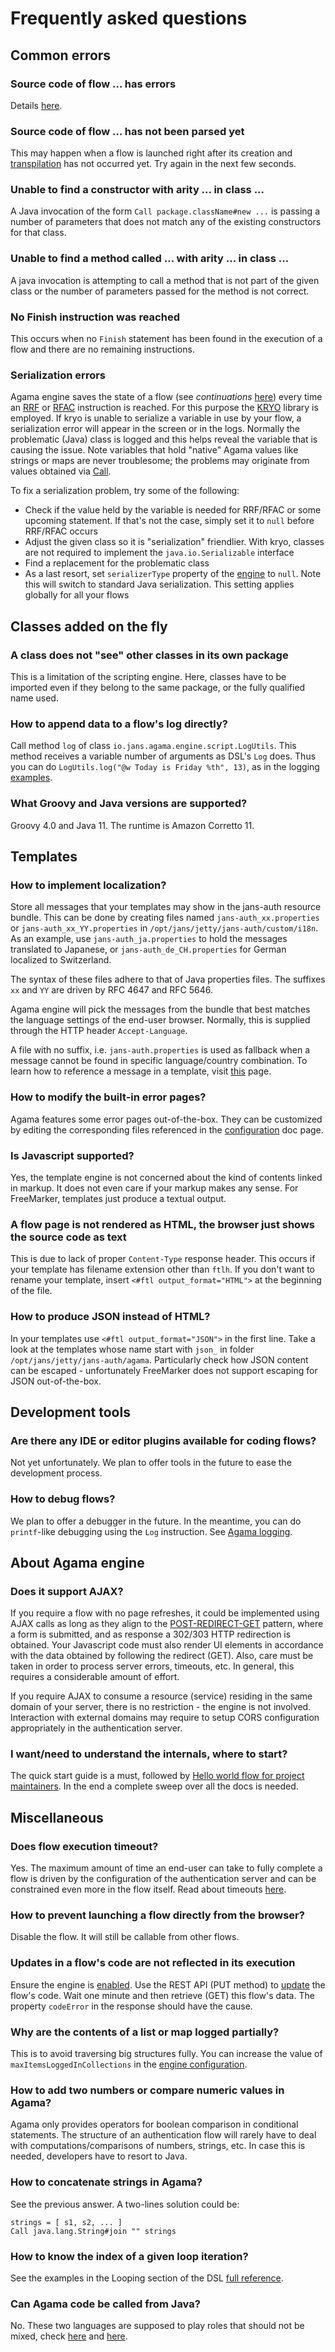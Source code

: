 # Frequently asked questions

## Common errors

### Source code of flow ... has errors

Details [here](./lifecycle.md#about-syntax-errors).

### Source code of flow ... has not been parsed yet

This may happen when a flow is launched right after its creation and [transpilation](./dsl.md#language-compiler) has not occurred yet. Try again in the next few seconds.

### Unable to find a constructor with arity ... in class ...

A Java invocation of the form `Call package.className#new ...` is passing a number of parameters that does not match any of the existing constructors for that class. 

### Unable to find a method called ... with arity ... in class ...

A java invocation is attempting to call a method that is not part of the given class or the number of parameters passed for the method is not correct.

### No Finish instruction was reached

This occurs when no `Finish` statement has been found in the execution of a flow and there are no remaining instructions.

### Serialization errors

Agama engine saves the state of a flow (see *continuations* [here](./hello-world-closer.md)) every time an [RRF](./dsl.md#rrf) or [RFAC](./dsl-full.md#rfac) instruction is reached. For this purpose the [KRYO](https://github.com/EsotericSoftware/kryo) library is employed. If kryo is unable to serialize a variable in use by your flow, a serialization error will appear in the screen or in the logs. Normally the problematic (Java) class is logged and this helps reveal the variable that is causing the issue. Note variables that hold "native" Agama values like strings or maps are never troublesome; the problems may originate from values obtained via [Call](./dsl-full.md#java-interaction).

To fix a serialization problem, try some of the following:

- Check if the value held by the variable is needed for RRF/RFAC or some upcoming statement. If that's not the case, simply set it to `null` before RRF/RFAC occurs
- Adjust the given class so it is "serialization" friendlier. With kryo, classes are not required to implement the `java.io.Serializable` interface 
- Find a replacement for the problematic class
- As a last resort, set `serializerType` property of the [engine](./engine-config.md) to `null`. Note this will switch to standard Java serialization. This setting applies globally for all your flows

## Classes added on the fly

### A class does not "see" other classes in its own package

This is a limitation of the scripting engine. Here, classes have to be imported even if they belong to the same package, or the fully qualified name used.

### How to append data to a flow's log directly?

Call method `log` of class `io.jans.agama.engine.script.LogUtils`. This method receives a variable number of arguments as DSL's `Log` does. Thus you can do `LogUtils.log("@w Today is Friday %th", 13)`, as in the logging [examples](./dsl-full.md#logging).

### What Groovy and Java versions are supported?

Groovy 4.0 and Java 11. The runtime is Amazon Corretto 11.

## Templates

### How to implement localization?

Store all messages that your templates may show in the jans-auth resource bundle. This can be done by creating files named `jans-auth_xx.properties` or `jans-auth_xx_YY.properties` in `/opt/jans/jetty/jans-auth/custom/i18n`. As an example, use `jans-auth_ja.properties` to hold the messages translated to Japanese, or `jans-auth_de_CH.properties` for German localized to Switzerland. 

The syntax of these files adhere to that of Java properties files. The suffixes `xx` and `YY` are driven by RFC 4647 and RFC 5646.

Agama engine will pick the messages from the bundle that best matches the language settings of the end-user browser. Normally, this is supplied through the HTTP header `Accept-Language`.

A file with no suffix, i.e. `jans-auth.properties` is used as fallback when a message cannot be found in specific language/country combination. To learn how to reference a message in a template, visit [this](./ui-pages.md#data-model) page.

### How to modify the built-in error pages?

Agama features some error pages out-of-the-box. They can be customized by editing the corresponding files referenced in the [configuration](./engine-config.md) doc page.  

### Is Javascript supported?

Yes, the template engine is not concerned about the kind of contents linked in markup. It does not even care if your markup makes any sense. For FreeMarker, templates just produce a textual output. 

### A flow page is not rendered as HTML, the browser just shows the source code as text

This is due to lack of proper `Content-Type` response header. This occurs if your template has filename extension other than `ftlh`. If you don't want to rename your template, insert `<#ftl output_format="HTML">` at the beginning of the file.

### How to produce JSON instead of HTML?

In your templates use `<#ftl output_format="JSON">` in the first line. Take a look at the templates whose name start with `json_` in folder `/opt/jans/jetty/jans-auth/agama`. Particularly check how JSON content can be escaped - unfortunately FreeMarker does not support escaping for JSON out-of-the-box.

## Development tools

### Are there any IDE or editor plugins available for coding flows?

Not yet unfortunately. We plan to offer tools in the future to ease the development process.

### How to debug flows?

We plan to offer a debugger in the future. In the meantime, you can do `printf`-like debugging using the `Log` instruction. See [Agama logging](./logging.md).

## About Agama engine

### Does it support AJAX?

If you require a flow with no page refreshes, it could be implemented using AJAX calls as long as they align to the [POST-REDIRECT-GET](./flows-lifecycle.md#flow-advance-and-navigation) pattern, where a form is submitted, and as response a 302/303 HTTP redirection is obtained. Your Javascript code must also render UI elements in accordance with the data obtained by following the redirect (GET). Also, care must be taken in order to process server errors, timeouts, etc. In general, this requires a considerable amount of effort.

If you require AJAX to consume a resource (service) residing in the same domain of your server, there is no restriction - the engine is not involved. Interaction with external domains may require to setup CORS configuration appropriately in the authentication server.  

### I want/need to understand the internals, where to start?

The quick start guide is a must, followed by [Hello world flow for project maintainers](./hello-world-maintainer.md). In the end a complete sweep over all the docs is needed.

## Miscellaneous

### Does flow execution timeout?

Yes. The maximum amount of time an end-user can take to fully complete a flow is driven by the configuration of the authentication server and can be constrained even more in the flow itself. Read about timeouts [here](./flows-lifecycle.md#timeouts).

### How to prevent launching a flow directly from the browser?

Disable the flow. It will still be callable from other flows. 

### Updates in a flow's code are not reflected in its execution

Ensure the engine is [enabled](./quick-start.md#enable-the-engine). Use the REST API (PUT method) to [update](./lifecycle.md#flow-updates) the flow's code. Wait one minute and then retrieve (GET) this flow's data. The property `codeError` in the response should have the cause.   

### Why are the contents of a list or map logged partially?

This is to avoid traversing big structures fully. You can increase the value of `maxItemsLoggedInCollections` in the [engine configuration](./engine-config.md).

### How to add two numbers or compare numeric values in Agama?

Agama only provides operators for boolean comparison in conditional statements. The structure of an authentication flow will rarely have to deal with computations/comparisons of numbers, strings, etc. In case this is needed, developers have to resort to Java.

### How to concatenate strings in Agama?

See the previous answer. A two-lines solution could be:

```
strings = [ s1, s2, ... ]
Call java.lang.String#join "" strings
```

### How to know the index of a given loop iteration?

See the examples in the Looping section of the DSL [full reference](./dsl-full.md#looping).

### Can Agama code be called from Java?

No. These two languages are supposed to play roles that should not be mixed, check [here](./dsl.md#introduction) and [here](./lifecycle.md#design-and-code).
